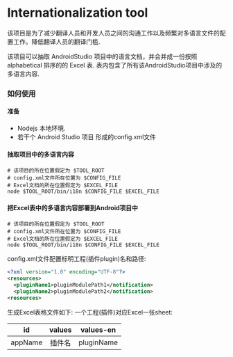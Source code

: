 Internationalization tool
=========================

该项目是为了减少翻译人员和开发人员之间的沟通工作以及频繁对多语言文件的配置工作。降低翻译人员的翻译门槛.

该项目可以抽取 AndroidStudio 项目中的语言文档，并合并成一份按照 alphabetical 排序的的 Excel 表. 表内包含了所有该AndroidStudio项目中涉及的多语言内容.

### 如何使用

#### 准备

-	Nodejs 本地环境.
-	若干个 Android Studio 项目 形成的config.xml文件

#### 抽取项目中的多语言内容

```shell
# 该项目的所在位置假定为 $TOOL_ROOT
# config.xml文件所在位置为 $CONFIG_FILE
# Excel文档的所在位置假定为 $EXCEL_FILE
node $TOOL_ROOT/bin/i18n $CONFIG_FILE $EXCEL_FILE
```

#### 把Excel表中的多语言内容部署到Android项目中

```shell
# 该项目的所在位置假定为 $TOOL_ROOT
# config.xml文件所在位置为 $CONFIG_FILE
# Excel文档的所在位置假定为 $EXCEL_FILE
node $TOOL_ROOT/bin/i18n $CONFIG_FILE $EXCEL_FILE
```

config.xml文件配置标明工程(插件plugin)名和路径:

```xml
<?xml version="1.0" encoding="UTF-8"?>
<resources>
  <pluginName1>pluginModulePath1</notification>
  <pluginName2>pluginModulePath2</notification>
<resources>

```
生成Excel表格文件如下:
一个工程(插件)对应Excel一张sheet:

| id       |   values   |  values-en  |
|:--------:|:----------:|:-----------:|
| appName  |   插件名   |  pluginName |
